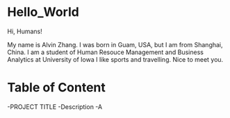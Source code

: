 # Hello_World

Hi, Humans!

My name is Alvin Zhang. I was born in Guam, USA, but I am from Shanghai, China. 
I am a student of Human Resouce Management and Business Analytics at University of Iowa
I like sports and travelling. 
Nice to meet you.

# **Table of Content**
-PROJECT TITLE
-Description
-A

